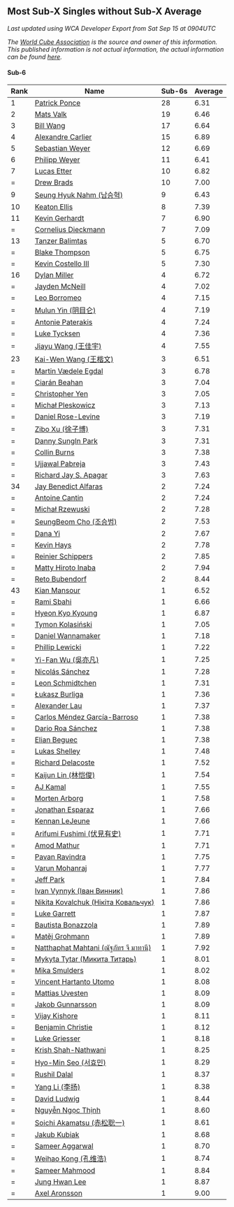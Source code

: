 ## Most Sub-X Singles without Sub-X Average

*Last updated using WCA Developer Export from Sat Sep 15 at 0904UTC*

*The [World Cube Association](https://www.worldcubeassociation.org) is the source and owner of this information. This published information is not actual information, the actual information can be found [here](https://www.worldcubeassociation.org/results).*

#### Sub-6


|Rank|Name|Sub-6s|Average|  
|--|--|--|--|  
|1|[Patrick Ponce](https://www.worldcubeassociation.org/persons/2012PONC02)|28|6.31|  
|2|[Mats Valk](https://www.worldcubeassociation.org/persons/2007VALK01)|19|6.46|  
|3|[Bill Wang](https://www.worldcubeassociation.org/persons/2010WANG68)|17|6.64|  
|4|[Alexandre Carlier](https://www.worldcubeassociation.org/persons/2012CARL03)|15|6.89|  
|5|[Sebastian Weyer](https://www.worldcubeassociation.org/persons/2010WEYE02)|12|6.69|  
|6|[Philipp Weyer](https://www.worldcubeassociation.org/persons/2010WEYE01)|11|6.41|  
|7|[Lucas Etter](https://www.worldcubeassociation.org/persons/2011ETTE01)|10|6.82|  
|=|[Drew Brads](https://www.worldcubeassociation.org/persons/2010BRAD01)|10|7.00|  
|9|[Seung Hyuk Nahm (남승혁)](https://www.worldcubeassociation.org/persons/2013NAHM01)|9|6.43|  
|10|[Keaton Ellis](https://www.worldcubeassociation.org/persons/2012ELLI01)|8|7.39|  
|11|[Kevin Gerhardt](https://www.worldcubeassociation.org/persons/2013GERH01)|7|6.90|  
|=|[Cornelius Dieckmann](https://www.worldcubeassociation.org/persons/2009DIEC01)|7|7.09|  
|13|[Tanzer Balimtas](https://www.worldcubeassociation.org/persons/2013BALI01)|5|6.70|  
|=|[Blake Thompson](https://www.worldcubeassociation.org/persons/2010THOM03)|5|6.75|  
|=|[Kevin Costello III](https://www.worldcubeassociation.org/persons/2012COST01)|5|7.30|  
|16|[Dylan Miller](https://www.worldcubeassociation.org/persons/2015MILL01)|4|6.72|  
|=|[Jayden McNeill](https://www.worldcubeassociation.org/persons/2012MCNE01)|4|7.02|  
|=|[Leo Borromeo](https://www.worldcubeassociation.org/persons/2015BORR01)|4|7.15|  
|=|[Mulun Yin (阴目仑)](https://www.worldcubeassociation.org/persons/2009YINM01)|4|7.19|  
|=|[Antonie Paterakis](https://www.worldcubeassociation.org/persons/2012PATE01)|4|7.24|  
|=|[Luke Tycksen](https://www.worldcubeassociation.org/persons/2012TYCK01)|4|7.36|  
|=|[Jiayu Wang (王佳宇)](https://www.worldcubeassociation.org/persons/2010WANG53)|4|7.55|  
|23|[Kai-Wen Wang (王楷文)](https://www.worldcubeassociation.org/persons/2015WANG09)|3|6.51|  
|=|[Martin Vædele Egdal](https://www.worldcubeassociation.org/persons/2013EGDA02)|3|6.78|  
|=|[Ciarán Beahan](https://www.worldcubeassociation.org/persons/2012BEAH01)|3|7.04|  
|=|[Christopher Yen](https://www.worldcubeassociation.org/persons/2016YENC01)|3|7.05|  
|=|[Michał Pleskowicz](https://www.worldcubeassociation.org/persons/2009PLES01)|3|7.13|  
|=|[Daniel Rose-Levine](https://www.worldcubeassociation.org/persons/2015ROSE01)|3|7.19|  
|=|[Zibo Xu (徐子博)](https://www.worldcubeassociation.org/persons/2014XUZI01)|3|7.31|  
|=|[Danny SungIn Park](https://www.worldcubeassociation.org/persons/2015PARK13)|3|7.31|  
|=|[Collin Burns](https://www.worldcubeassociation.org/persons/2010BURN01)|3|7.38|  
|=|[Ujjawal Pabreja](https://www.worldcubeassociation.org/persons/2015PABR01)|3|7.43|  
|=|[Richard Jay S. Apagar](https://www.worldcubeassociation.org/persons/2010APAG01)|3|7.63|  
|34|[Jay Benedict Alfaras](https://www.worldcubeassociation.org/persons/2009ALFA01)|2|7.24|  
|=|[Antoine Cantin](https://www.worldcubeassociation.org/persons/2010CANT02)|2|7.24|  
|=|[Michał Rzewuski](https://www.worldcubeassociation.org/persons/2014RZEW01)|2|7.28|  
|=|[SeungBeom Cho (조승범)](https://www.worldcubeassociation.org/persons/2012CHOS01)|2|7.53|  
|=|[Dana Yi](https://www.worldcubeassociation.org/persons/2010YIDA01)|2|7.67|  
|=|[Kevin Hays](https://www.worldcubeassociation.org/persons/2009HAYS01)|2|7.78|  
|=|[Reinier Schippers](https://www.worldcubeassociation.org/persons/2010SCHI01)|2|7.85|  
|=|[Matty Hiroto Inaba](https://www.worldcubeassociation.org/persons/2016INAB01)|2|7.94|  
|=|[Reto Bubendorf](https://www.worldcubeassociation.org/persons/2012BUBE01)|2|8.44|  
|43|[Kian Mansour](https://www.worldcubeassociation.org/persons/2015MANS03)|1|6.52|  
|=|[Rami Sbahi](https://www.worldcubeassociation.org/persons/2011SBAH01)|1|6.66|  
|=|[Hyeon Kyo Kyoung](https://www.worldcubeassociation.org/persons/2013KYOU01)|1|6.87|  
|=|[Tymon Kolasiński](https://www.worldcubeassociation.org/persons/2016KOLA02)|1|7.05|  
|=|[Daniel Wannamaker](https://www.worldcubeassociation.org/persons/2011WANN01)|1|7.18|  
|=|[Phillip Lewicki](https://www.worldcubeassociation.org/persons/2012LEWI01)|1|7.22|  
|=|[Yi-Fan Wu (吳亦凡)](https://www.worldcubeassociation.org/persons/2010WUIF01)|1|7.25|  
|=|[Nicolás Sánchez](https://www.worldcubeassociation.org/persons/2015SANC11)|1|7.28|  
|=|[Leon Schmidtchen](https://www.worldcubeassociation.org/persons/2010SCHM01)|1|7.31|  
|=|[Łukasz Burliga](https://www.worldcubeassociation.org/persons/2013BURL01)|1|7.36|  
|=|[Alexander Lau](https://www.worldcubeassociation.org/persons/2011LAUA01)|1|7.37|  
|=|[Carlos Méndez García-Barroso](https://www.worldcubeassociation.org/persons/2010GARC02)|1|7.38|  
|=|[Dario Roa Sánchez](https://www.worldcubeassociation.org/persons/2011SANC02)|1|7.38|  
|=|[Elian Beguec](https://www.worldcubeassociation.org/persons/2014BEGU01)|1|7.38|  
|=|[Lukas Shelley](https://www.worldcubeassociation.org/persons/2016SHEL03)|1|7.48|  
|=|[Richard Delacoste](https://www.worldcubeassociation.org/persons/2015DELA05)|1|7.52|  
|=|[Kaijun Lin (林恺俊)](https://www.worldcubeassociation.org/persons/2013LINK01)|1|7.54|  
|=|[AJ Kamal](https://www.worldcubeassociation.org/persons/2016KAMA04)|1|7.55|  
|=|[Morten Arborg](https://www.worldcubeassociation.org/persons/2010ARBO01)|1|7.58|  
|=|[Jonathan Esparaz](https://www.worldcubeassociation.org/persons/2013ESPA01)|1|7.66|  
|=|[Kennan LeJeune](https://www.worldcubeassociation.org/persons/2013LEJE03)|1|7.66|  
|=|[Arifumi Fushimi (伏見有史)](https://www.worldcubeassociation.org/persons/2009FUSH01)|1|7.71|  
|=|[Amod Mathur](https://www.worldcubeassociation.org/persons/2013MATH01)|1|7.71|  
|=|[Pavan Ravindra](https://www.worldcubeassociation.org/persons/2013RAVI06)|1|7.75|  
|=|[Varun Mohanraj](https://www.worldcubeassociation.org/persons/2015MOHA10)|1|7.77|  
|=|[Jeff Park](https://www.worldcubeassociation.org/persons/2015PARK08)|1|7.84|  
|=|[Ivan Vynnyk (Іван Винник)](https://www.worldcubeassociation.org/persons/2010VYNN01)|1|7.86|  
|=|[Nikita Kovalchuk (Нікіта Ковальчук)](https://www.worldcubeassociation.org/persons/2015KOVA07)|1|7.86|  
|=|[Luke Garrett](https://www.worldcubeassociation.org/persons/2017GARR05)|1|7.87|  
|=|[Bautista Bonazzola](https://www.worldcubeassociation.org/persons/2014BONA02)|1|7.89|  
|=|[Matěj Grohmann](https://www.worldcubeassociation.org/persons/2015GROH02)|1|7.89|  
|=|[Natthaphat Mahtani (ณัฐภัทร จี มาทานี)](https://www.worldcubeassociation.org/persons/2011MAHT02)|1|7.92|  
|=|[Mykyta Tytar (Микита Титарь)](https://www.worldcubeassociation.org/persons/2014TYTA02)|1|8.01|  
|=|[Mika Smulders](https://www.worldcubeassociation.org/persons/2016SMUL01)|1|8.02|  
|=|[Vincent Hartanto Utomo](https://www.worldcubeassociation.org/persons/2010UTOM01)|1|8.08|  
|=|[Mattias Uvesten](https://www.worldcubeassociation.org/persons/2013UVES01)|1|8.09|  
|=|[Jakob Gunnarsson](https://www.worldcubeassociation.org/persons/2015GUNN01)|1|8.09|  
|=|[Vijay Kishore](https://www.worldcubeassociation.org/persons/2012KISH03)|1|8.11|  
|=|[Benjamin Christie](https://www.worldcubeassociation.org/persons/2014CHRI04)|1|8.12|  
|=|[Luke Griesser](https://www.worldcubeassociation.org/persons/2015GRIE02)|1|8.18|  
|=|[Krish Shah-Nathwani](https://www.worldcubeassociation.org/persons/2015SHAH09)|1|8.25|  
|=|[Hyo-Min Seo (서효민)](https://www.worldcubeassociation.org/persons/2013SEOH01)|1|8.29|  
|=|[Rushil Dalal](https://www.worldcubeassociation.org/persons/2014DALA03)|1|8.37|  
|=|[Yang Li (李扬)](https://www.worldcubeassociation.org/persons/2012LIYA01)|1|8.38|  
|=|[David Ludwig](https://www.worldcubeassociation.org/persons/2013LUDW01)|1|8.44|  
|=|[Nguyễn Ngọc Thịnh](https://www.worldcubeassociation.org/persons/2010NGUY33)|1|8.60|  
|=|[Soichi Akamatsu (赤松聡一)](https://www.worldcubeassociation.org/persons/2012AKAM01)|1|8.61|  
|=|[Jakub Kubiak](https://www.worldcubeassociation.org/persons/2014KUBI02)|1|8.68|  
|=|[Sameer Aggarwal](https://www.worldcubeassociation.org/persons/2017AGGA01)|1|8.70|  
|=|[Weihao Kong (孔维浩)](https://www.worldcubeassociation.org/persons/2017KONG05)|1|8.74|  
|=|[Sameer Mahmood](https://www.worldcubeassociation.org/persons/2013MAHM02)|1|8.84|  
|=|[Jung Hwan Lee](https://www.worldcubeassociation.org/persons/2015LEEJ05)|1|8.87|  
|=|[Axel Aronsson](https://www.worldcubeassociation.org/persons/2015ARON01)|1|9.00|  
